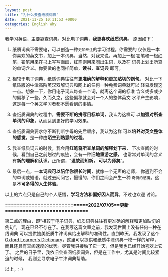 ```yaml
---
layout: post
title: "为什么要查纸质词典"
date:  2021-11-25 10:11:53 +0800
categories: English Why
---
```


我学习英语，主要靠查词典。对比电子词典，**我更喜欢纸质词典**。
原因如下：

1. 纸质词典不需要电，可以创造一种`更加专注`的学习过程。你需要的
仅仅是一本你喜欢的英文书，加上一本词典，当然，对我来说，再加上一根
铅笔和一根红笔，铅笔用来在书上写写画画，红笔则用来圈出生词，以及在
词典上划出所查的单词含义。你要做的也同样简单，**读书**，**查词典**
即可。

2. 相较于电子词典，纸质词典往往有**更准确的解释和更加贴切的例句**。
对比一下纸质版的牛津高阶英汉双解词典和网上的任何一种免费词典就可以
轻易发现这一点。想象一下，你用电子词典每查一个词，就离这个词的标准
含义或多或少的偏移了一些，久而久之，这些偏移就会对一个人的整体英文
水平产生影响，这是每一个英文学习者都不愿看到的事情。

3. 查纸质词典的过程中，**需要不断的拼写目标单词**，我认为这样可
以**加强对所查单词的印象**，从而达到更好的学习效果。

4. 查纸质词典要求你不断判断字母的先后顺序，我认为这样
可以**培养对英文整体的感觉**，是一种由**陌生到熟悉的过程**。

5. 我查纸质词典的时候，我会用**红笔将所查单词的解释划下来**，
下次查阅的时候，看到自己之前划过的痕迹，会有一种**旧地重游之感**，
也常常对单词的含义有**新的理解和认识**，正所谓，“**温故而知新，
可以为师矣**”。

6. 最后一点，**一本词典可以陪伴你很长时间**，就像一个无声的老师，
你遇到不会的单词或短语，就过去问问它，慢慢的，你们之间会产生一种
`奇特的感情`。这是**不可多得的人生体验**。

以上的六点只是自己的个人感悟，**学习方法和偏好因人而异**，不过也欢迎
讨论。 

**============================2022/07/05==更新============================**

第二点的理由，即“相较于电子词典，纸质词典往往有更准确的解释和更加贴切的例句”，
现在已经不存在了。在我写这篇文章之前，我发现世面上没有任何一种在线词典
可以提供媲美纸质牛津词典给出解释的准确性。直到昨天，我发现了这个[Oxford Learner's Dictionary](https://www.oxfordlearnersdictionaries.com/)，这里可以提供和纸质牛津词典一模一样的解释，
而且还具有查阅速度的优势。尽管我只接触了它一天，但是我也已经开始喜欢上它了。
之后的日子里，我依旧会查阅纸质词典，但是在工作中，尤其是时间比较紧迫的时候，
我则会寻求电子牛津词典帮助。

以上。:-)
